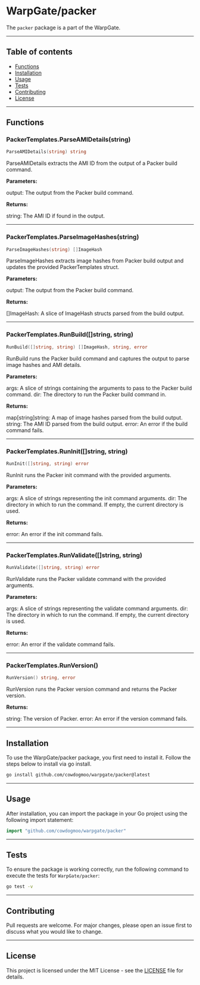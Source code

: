 # WarpGate/packer

The `packer` package is a part of the WarpGate.

---

## Table of contents

- [Functions](#functions)
- [Installation](#installation)
- [Usage](#usage)
- [Tests](#tests)
- [Contributing](#contributing)
- [License](#license)

---

## Functions

### PackerTemplates.ParseAMIDetails(string)

```go
ParseAMIDetails(string) string
```

ParseAMIDetails extracts the AMI ID from the output of a Packer build command.

**Parameters:**

output: The output from the Packer build command.

**Returns:**

string: The AMI ID if found in the output.

---

### PackerTemplates.ParseImageHashes(string)

```go
ParseImageHashes(string) []ImageHash
```

ParseImageHashes extracts image hashes from Packer build output and updates
the provided PackerTemplates struct.

**Parameters:**

output: The output from the Packer build command.

**Returns:**

[]ImageHash: A slice of ImageHash structs parsed from the build output.

---

### PackerTemplates.RunBuild([]string, string)

```go
RunBuild([]string, string) []ImageHash, string, error
```

RunBuild runs the Packer build command and captures the output to parse image
hashes and AMI details.

**Parameters:**

args: A slice of strings containing the arguments to pass to the Packer build command.
dir: The directory to run the Packer build command in.

**Returns:**

map[string]string: A map of image hashes parsed from the build output.
string: The AMI ID parsed from the build output.
error: An error if the build command fails.

---

### PackerTemplates.RunInit([]string, string)

```go
RunInit([]string, string) error
```

RunInit runs the Packer init command with the provided arguments.

**Parameters:**

args: A slice of strings representing the init command arguments.
dir: The directory in which to run the command. If empty, the current
directory is used.

**Returns:**

error: An error if the init command fails.

---

### PackerTemplates.RunValidate([]string, string)

```go
RunValidate([]string, string) error
```

RunValidate runs the Packer validate command with the provided arguments.

**Parameters:**

args: A slice of strings representing the validate command arguments.
dir: The directory in which to run the command. If empty, the current
directory is used.

**Returns:**

error: An error if the validate command fails.

---

### PackerTemplates.RunVersion()

```go
RunVersion() string, error
```

RunVersion runs the Packer version command and returns the Packer version.

**Returns:**

string: The version of Packer.
error: An error if the version command fails.

---

## Installation

To use the WarpGate/packer package, you first need to install it.
Follow the steps below to install via go install.

```bash
go install github.com/cowdogmoo/warpgate/packer@latest
```

---

## Usage

After installation, you can import the package in your Go project
using the following import statement:

```go
import "github.com/cowdogmoo/warpgate/packer"
```

---

## Tests

To ensure the package is working correctly, run the following
command to execute the tests for `WarpGate/packer`:

```bash
go test -v
```

---

## Contributing

Pull requests are welcome. For major changes,
please open an issue first to discuss what
you would like to change.

---

## License

This project is licensed under the MIT
License - see the [LICENSE](https://github.com/CowDogMoo/WarpGate/blob/main/LICENSE)
file for details.
